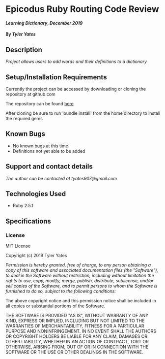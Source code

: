 # Epicodus Ruby Routing Code Review

#### _Learning Dictionary_, _December 2019_

#### By _**Tyler Yates**_

## Description

_Project allows users to add words and their definitions to a dictionary_

## Setup/Installation Requirements

Currently the project can be accessed by downloading or cloning the repository at github.com

The repository can be found [here](https://github.com/YTyler/yatesRubyRoutingReview)

After cloning be sure to run 'bundle install' from the home directory to install the required gems

## Known Bugs

* No known bugs at this time
* Definitions not yet able to be added

## Support and contact details

_The author can be contacted at tyates907@gmail.com_

## Technologies Used

* Ruby 2.5.1

## Specifications

### License

MIT License

Copyright (c) 2019 Tyler Yates

*Permission is hereby granted, free of charge, to any person obtaining a copy
of this software and associated documentation files (the "Software"), to deal
in the Software without restriction, including without limitation the rights
to use, copy, modify, merge, publish, distribute, sublicense, and/or sell
copies of the Software, and to permit persons to whom the Software is
furnished to do so, subject to the following conditions:*

The above copyright notice and this permission notice shall be included in all
copies or substantial portions of the Software.

THE SOFTWARE IS PROVIDED "AS IS", WITHOUT WARRANTY OF ANY KIND, EXPRESS OR
IMPLIED, INCLUDING BUT NOT LIMITED TO THE WARRANTIES OF MERCHANTABILITY,
FITNESS FOR A PARTICULAR PURPOSE AND NONINFRINGEMENT. IN NO EVENT SHALL THE
AUTHORS OR COPYRIGHT HOLDERS BE LIABLE FOR ANY CLAIM, DAMAGES OR OTHER
LIABILITY, WHETHER IN AN ACTION OF CONTRACT, TORT OR OTHERWISE, ARISING FROM,
OUT OF OR IN CONNECTION WITH THE SOFTWARE OR THE USE OR OTHER DEALINGS IN THE
SOFTWARE.

